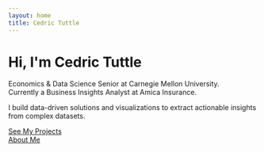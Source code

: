 ```yaml
---
layout: home
title: Cedric Tuttle
---
```


# Hi, I'm Cedric Tuttle

Economics & Data Science Senior at Carnegie Mellon University.  
Currently a Business Insights Analyst at Amica Insurance.  

I build data-driven solutions and visualizations to extract actionable insights from complex datasets.

[See My Projects](projects/project1.html)  
[About Me](about.html)
